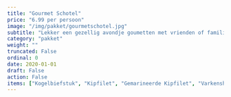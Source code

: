 ```yaml
---
title: "Gourmet Schotel"
price: "6.99 per persoon"
image: "/img/pakket/gourmetschotel.jpg"
subtitle: "Lekker een gezellig avondje goumetten met vrienden of familie."
category: "pakket"
weight: ""
truncated: False
ordinal: 0
date: 2020-01-01
draft: False
action: False
items: ["Kogelbiefstuk", "Kipfilet", "Gemarineerde Kipfilet", "Varkenshaas", "Hamburger", "Kipshoarma", "Gemarineerde kogelbiefstuk"]
---
```

